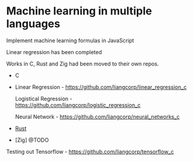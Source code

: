 # Machine learning in multiple languages

Implement machine learning formulas in JavaScript

Linear regression has been completed

Works in C, Rust and Zig had been moved to their own repos.

- C
- 
  Linear Regression - https://github.com/liangcorp/linear_regression_c
  
  Logistical Regression - https://github.com/liangcorp/logistic_regression_c
  
  Neural Network - https://github.com/liangcorp/neural_networks_c

- [Rust](https://github.com/liangcorp/machine_learning_rust)
- [Zig] @TODO

Testing out Tensorflow - https://github.com/liangcorp/tensorflow_c
